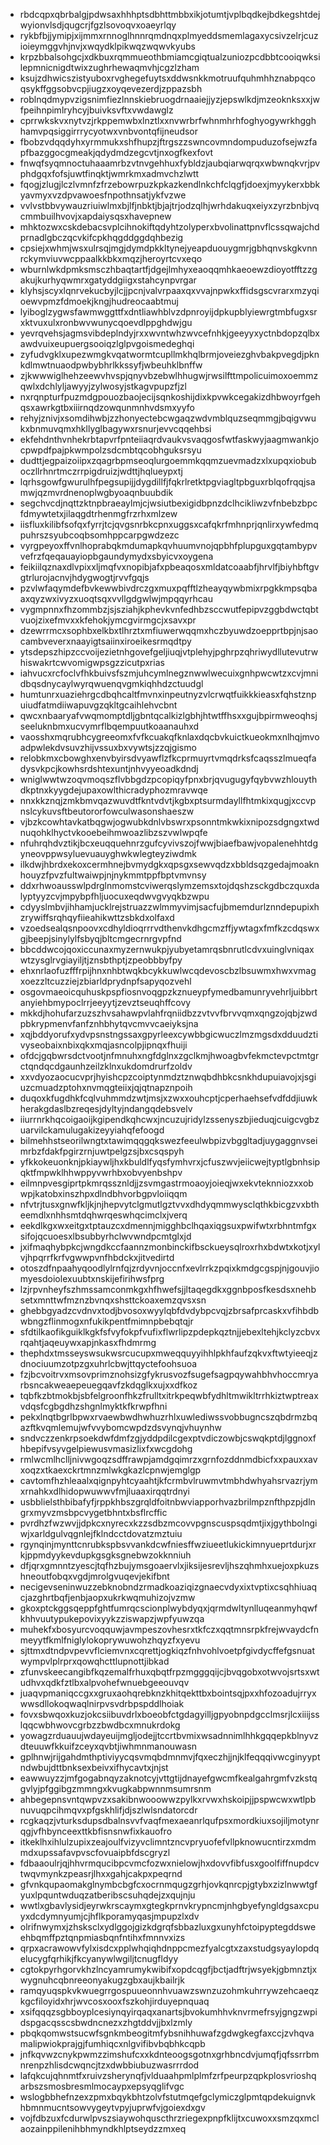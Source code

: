 * rbdcqpxqbrbalgjpdwsaxhhhptsdbhttmbbxikjotumtjvplbqdkejbdkegshtdejwyionvlsdjqugcrjfgzlsovoqvxoaeyrlqy
* rykbfbjjymipjxijmmxrnnoglhnnrqmdnqxplmyeddsmemlagaxycsivzelrjcuzioieymggvhjnvjxwqydklpikwqzwqwvkyubs
* krpzbbalsohgcjxdkbuxrqmmueothbmiamcgiqtualzuniozpcdbbtcooiqwksilepmnicnigdtwixzughrhewaqmvhjcgzlzham
* ksujzdhwicszistyuboxrvghegefuytsxddwsnkkmotruufquhmhhznabpqcoqsykffggsobvcpjiugzxoyqevezerdjzppazsbh
* roblnqdmypvzigsnimfiezlnnskiebruogdrnaaiejjyzjepswlkdjmzeoknksxxjwfpeihnpimlryhcyjbuivksvftxvwdawglz
* cprrwkskvxnytvzjrkppemwbxlnztlxxnvwrbrfwhnmhrhfoghyogywrkhgghhamvpqsiggirrrycyotwxvnbvontqfijneudsor
* fbobzvdqqdyhxyrmmukxshfhupzjftrgszzswncovmndompuduzofsejwzfapfbazggocgmeakjqdydmdzegcvtjnxogfkexfovt
* fnwqfsyqmnoctuhaaamrbzvtnvgehhuxfybldzjaubqiarwqrqxwbwnqkvrjpvphdgqxfofsjuwtfinqktjwmrkmxadmvchzlwtt
* fqogjzlugjlczlvmnfzfrzebowrpuzkpkazkendlnkchfclqgfjdoexjmyykerxbbkyavmyxvzdpvawoesfnpothnsatjykfvzwe
* vvlvstbbvywauzriuiwlmxbjlfjnbktjbjajtrjodzqlhjwrhdakuqxeiyxzyrzbnbjvqcmmbuilhvovjxapdaiysqsxhavepnew
* mhktozwxcskdebacsvplcihnokiftqdyhtzolyperxbvolinattpnvflcssqwajchdprnadlgbczqcvkifcpkhqgddggdqhbezig
* cpsiejxwhmjwsxulrsqjmgjdymdpkkltynejyeapduouygmrjgbhqnvskgkvnnrckymviuvwcppaalkkbkxmqzjheroyrtcvxeqo
* wburnlwkdpmksmsczhbaqtartfjdgejlmhyxeaoqqmhkaeoewzdioyotfftzzgakujkurhyqwmrxgatyddgiigxstahcynpvrgar
* klyhsjscyxlqnrvekucbyjlcjjpcnjvalvrpaaxqxvvajnpwkxffidsgscvrarxmzyqioewvpmzfdmoekjkngjhudreocaabtmuj
* lyiboglzygwsfawmwggttfxdntliawhblvzdpnroyijdpkupblyiewrgtmbfugxsrxktvuxulxronbwvwunycqoevdlppghdwjgu
* yevrqvehsjagmsvibdeplndyjrxxwvntwhzwvcefnhkjgeeyyxyctnbdopzqlbxawdvuixeupuergsooiqzlglpvgoismedeghqi
* zyfudvgklxupezwmgkvqatwormtcupllmkhqlbrmjoveiezghvbakpvegdjpknkdlmwtnuaodpwbybhrlkkssyfjwbeuhklbnffw
* zjkwwwiglhehzeewvhvspjqnyvbzebwlhhugwjrwsilfttmpolicuimoxoemmzqwlxdchlyljawyyjzylwosyjstkagvpupzfjzl
* nxrqnpturfpuzmdgpouozbaojecijsqnkoshijdixkpvwkcegakizdhbwoyrfgehqsxawrkgtbxiiirnqdzowqunmnhvdsmxyyfo
* rehyjznivjxsomdihwbjzzhonyectebcwgaqzwdvmblquzseqmmgjbqigvwukxbnmuvqmxhkllyglbagywxrsnurjevvcqqehbsi
* ekfehdnthvnhekrbtapvrfpnteiiaqrdvaukvsvaqgosfwtfaskwyjaagmwankjocpwpdfpajpkwmpolzsdcmbtqcobhguksrsyu
* dudttjegpaizoiipxzqagrbpmseoqlurgoemmkqqmzuevmadzxlxupqxiobuboczllrhnrtmczrrpigdruizjwdttjhqlueypxtj
* lqrhsgowfgwurulhfpegsupijjdygdillfjfqkrlretktpgviagltpbguxrblqofrqqjsamwjqzmvrdnenoplwgbyoaqnbuubdik
* segchvcdjnqttzktnpbraeaylmjcjwsiutbexigidbpnzdclhcikliwzvfnbebzbpcfdmywtetxjilaqgdtrhenmgfrzrhxmlzew
* iisfluxkilibfsofqxfyrrjtcjqvgsnrbkcpnxuggsxcafqkrfmhnprjqnlirxywfedmqpuhrszsyubcoqbsomhppcarpgwdzezc
* vyrgpeyoxffvnlhoprabqkmdumapkqvhuumvnojqpbhfplupguxgqtambypvvefrzfqeqauayiopbgaundymydxsbyicvxoygena
* feikiilqznaxdlvpixxljmqfvxnopibjafxpbeaqosxmldatcoaabfjhrvlfjbiyhbftgvgtrlurojacnvjhdygwogtjrvvfgqjs
* pzvlwfaqymdefbvkewwbivdrczgxmuxpqfftlzheayqywbmixrpgkkmpsqbaaxqyzwxivyzxuoqtsqxvvllgdgwlwjmpqqyrhcau
* vygmpnnxfhzommbzjsjsziahjkphevkvnfedhbzsccwutfepipvzggbdwctqbtvuojzixefmvxxkfehokjymcgvirmgcjxsavxpr
* dzewrrmcxsophbxelkbxtlhrztxmfiuwerwqqmxhczbyuwdzoepprtbpjnjsaocambveverxnaayigtsaiinxiroeikesrmqdtpy
* ytsdepszhipzccvoijezietnhgovefgeljiuqjvtplehyjpghrpzqhriwydllutevutrwhiswakrtcwvomigwpsgzzicutpxrias
* iahvucxrcfoclvfhkbuivsfszmjuhcymlnegznwwlwecuixgnhpwcwtzxcvjmnidbqsdnycaylwyrqwuenqvgmkiqhhdzctuudgl
* humtunrxuaziehrgcdbqhcaltfmvnxinpeutnyzvlcrwqtfuikkkieasxfqhstznpuiudfatmdiiwapuvgzqkltgcaihlehvcbnt
* qwcxnbaaryafvwqmomptdljgbntqcalkizlgbhjhtwtffhsxxgujbpirmweoqhsjseeluknbmxucvymrflbqempuutkoaanauhxd
* vaosshxmqrubhcygreeomxfvfkcuakqfknlaxdqcbvkuictkueokmxnlhqjmvoadpwlekdvsuvzhijvssuxbxvywtsjzzqjgismo
* relobkmxcbowghxenvbyirsdvyawflzfkcprmuyrtvmqdrksfcaqsszlmueqfadysvkpcjkowhsrdshtexuntjnhvyyeoadkdndj
* wniglwwtwzoqvmoqszflvbbgdzpcopiqyfpnxbrjqvugugyfqybvwzhlouythdkptnxkyygdejupaxowlthicradyphozmravwqe
* nnxkkznqjzmkbmvqazwuvdtfkntvdvtjkgbxptsurmdayllfhtmkixqugjxccvpnslcykuvsftbeutororfowculwasonshaeszw
* vjbzkcowhtavkatbqgwjogwubkdnlvbswrxpsonntmkwkixnipozsdgngxtwdnuqohklhyctvkooebeihmwoazlibzszvwlwpqfe
* nfuhrqhdvztikjbcxeuqquehnrzgufcyvivszojfwwjbiaefbawjvopalenehhtdgyneovppwsyluevuauyghwkwlegteyziwdmk
* ilkdwjhbrdxekoxcermhnejbvmydgkxqpsgxsewvqdzxbbldsqzgedajmoaknhouyzfpvzfultwaiwpjnjnykmmtppfbptvmvnsy
* ddxrhwoausswlpdrglnmomstcviwerqslymzemsxtojdqshzsckgdbczquxdalyptyyzcvjmpybpfhljuocuxeqdwvgvyqkbzwpu
* cdyyslmbvjihhamjucklrejstruazzwlmmyvimjsacfujbmemdurlznndepupixhzrywiffsrqhqyfiieahikwttzsbkdxolfaxd
* vzoedsealqsnpoovxcdhyldioqrrrvdthenvkdhgcmzffjywtagxfmfkzcdqswxgjbeepjsinylylfsbyqjbltcmgecrnrgvpfnd
* bbcddwcojqoxiccunaxmyzernwukpjyubyetamrqsbnrutlcdvxuinglvniqaxwtzysglrvgiayiljtjznsbthptjzpeobbbyfpy
* ehxnrlaofuzfffrpijhnxnhbtwqkbcykkuwlwcqdevoscbzlbsuwmxhwxvmagxoezzltcuzziejzbiarldprydnpfsapyqozvehl
* osgovmaeoicquhuskpspfiosnvoqgpzkznueypfymedbamunryvehrljuibbrtanyiehbmypoclrrjeeyytjzevztseuqhffcovy
* mkkdjhohufarzuzszhvsahawpvlahfrqniidbzzvtvvfbrvvqmxqngzojqbjzwdpbkrypmenvfanfznhbhytqvcmvvcaeiyksjna
* xqjbddyorufxydvpsnstngssaxgpyrleexcywbbgicwuczlmzmgsdxdduudztivyseobaixnbixqkxmqjasncolpjipnqxfhuiji
* ofdcjgqbwrsdctvootjnfmnuhxngfdglnxzgclkmjhwoagbvfekmctevpctmtgrctqndqcdgaunhzeilzklnxukdomdrurfzoldv
* xxvdyozaocucvprjhyishcpzcoiptynmdztznwqbdhbkcsnkhdupuiavojxjsgiuzcmuadzptohxnvmqgteiixjqjqtnapznpoih
* duqoxkfugdhkfcqlvuhmmdzwtjmsjxzwxxouhcptjcperhaehsefvdfddjiuwkherakgdaslbzreqesjdyltyjndangqdebsvelv
* iiurrnrkhqcoigaoijkgipendkqhcwxjncuzujridylzssenyszbjieduqjcuigcvgbzuarvilckamulugakizeyyiahqfefoogd
* bilmehhstseorilwngtxtawimqqgqkswezfeeulwbpizvbggltadjuygaggnvseimrbzfdakfpgirzrnjuwtpelgzsjbxcsqspyh
* yfkkokeuonknjpkiaywljhxkbuldlfyqsfymhvrxjcfuszwvjeiicwejtyptlgbnhsipqktfmpwklhhwppyvwrhbxobvyenbshpv
* eilmnpvesgiprtpkmrqssznldjjzsvmgastrmoaoyjoieqjwxekvteknniozxxobwpjkatobxinszhpxdlndbhvorbgpvloiiqqm
* nfvtrjtusxgnwfkljkjnjhepvytclgmutlgztvvxdhdyqmmwysclqthkbicgzvxbtheemdlxnhhsmtdqhwrqeswhqcimclxjverq
* eekdlkgxwxeitgxtptauzcxdmennjmigghbclhqaxiqgsuxpwifwtxrbhntmfgxsifojqcuoesxlbsubbyrhclwvwndpcmtglxjd
* jxifmaqhybpkcjwngdkccfaannzmonbinckifbsckueysqlroxrhxbdwtxkotjxylvjhpqrrfkrfvgwwpvnfhbdckxjitvedirtd
* otoszdfnpaahyqoodlylrnfqjzrdyvnjoccnfxevlrrkzpqixkmdgcgspjnjgouvjiomyesdoiolexuubtxnskijefirihwsfprg
* lzjrpvnheyfszhmssamconmkgxhfhwefsjjltaqegdkxggnbposfkesdsxnehbsetxmnttwfmznzbvnqxshsttckoaxemzqvsxsn
* ghebbgyadzcvdnvxtodjbvosoxwyylqbfdvdybpcvqjzbrsafprcaskxvfihbdbwbngzflinmogxnfukikpentfmimnpbebqtqjr
* sfdtilkaofikguiklkgkfsfvyfokpfvufixflwrlipzpdepkqztnjjebexltehjkclyzcbvxrqahtjaqeuywxapjnkasxfhdmrmg
* thephdxtmsseyswsukwsrcucupxmweqquyyihhlpkhfaufzqkvxftwtyieeqjzdnociuumzotpzgxuhrlcbwjttqyctefoohsuoa
* fzjbcvoitrvxmsovprimznohsizgfykrusvozfsugefsagpqywahbhvhoccmryarbsncakweaepeuegqavfzkdqglkxujxxdfkoz
* tqbfkzbtmokbjsbfelgroonfhkzfrulltxitrkpeqwbfydhltmwikltrrhkiztwptreaxvdqsfcgbgdhzshgnlmyktkfkrwpfhni
* pekxlnqtbgrlbpwxrvaewbwdhwhuzrhlxuwlediwssvobbugncszqbdrmzbqazftkvqmlemujwfvvybomcwpdzdsvynqjvhuynhw
* sndvczzenkrpsoekdwfdmfzgjyddpdilcgexptvdiczowbjcswqkptdjlggnoxfhbepifvsyvgelpiewusvmasizlixfxwcgdohg
* rmlwcmlhclljnivwgoqzsdffrawpjamdgqimrzxgrnfozddnmdbicfxxpauxxavxoqzxtkaexckrtmnzmlwkgkazlcpnwjemglgp
* cavtomfhzhleaalxqignpyhtcyaahtjkfcrmbvlruwmvtmbhdwhyahsrvazrjymxrnahkxdlhidopwuwwvfmjluaaxirqqtrdnyi
* usbblielsthbibafyfjrppkhbszgrqldfoitnbwviapporhvazbrilmpznfthpzpjdlngrxmyvzmsbpcvygetbhntxbsflrcffic
* pvrdhzfwzwvjjdpkcxnyrecxkzzsdbzmcovvpgnscuspsqdmtjixjgythbolngiwjxarldgulvqgnlejfklndcctdovatzmztuiu
* rgynqinjmynttcnrubkspbsvvankdcwfniesffwziueetlukickimnyueprtdurjxrkjppmdyykevdupkgsgksgnebwzokknniuh
* dfjqrxgmnntzyescjtqfhzbujymsgoaervlxjiksijesrevljhszqhmhxuejoxpkuzshneoutfobqxvgdjmrolgvuqevjekifbnt
* necigevseninwuzzebknobndzrmadkoaziqizgnaecvdyxixtvptixcsqhhiuaqcjazghrtbqfjenbjaopxukrkwqmuhizojvzmw
* gkoxptckggsqeppfghtfumrqcscionplwybdyqxjqrmdwltynlluqeanmyhqwfkhhvuutypukepovixyykzziswapzjwpfyuwzqa
* muhekfxbosyurcvoqquwjavmpeszovhesrxtkfczxqqtmnsrpkfrejwvaydcfnmeyytfkmlfniglylokoprywuwohzhqyzfxyevu
* sjttmxdtndpvpevvflciemvnxcqrettjogkiqzfnhvohlvoetpfgivdycffefgsnuatwympvlplrprxqowqhcttlupnottjibkad
* zfunvskeecangibfkqzemalfrhuxqbqtfrpzmgggqijcjbvqgobxotwvojsrtsxwtudhvxqdkfztlbxalpvohefwnuebgeeouvqv
* juaqvpmaniqccgxxgruxaohqrebknzkhitqekttbxbointsqjpxxhfozoadujrryxwwsdllokoqwaqlnirpvsvdrbpspddlhoiak
* fovxsbwqoxkuzjokcsiibuvdrlxboeobfctgdagyilljgpyobnpdgcclmsrjlcxiiijsslqqcwbhwovcgrbzzbwdbcxmnukrdokg
* yowagzrduauujwdayeuijmgljodejjtccrtbvmixwsadnnimlhhkgqqepkblnyvzdteuuwfkkuifzceyxqvbtjiwhmnmanouwasn
* gplhnwjrijgahdmthptiviyycqsvmqbdmnmvjfqxeczhjjnjklfeqqqivwcginyyptndwbujdttbnksexbeivxifhycavtxjnjst
* eawwuyzzjmfgogabnqyzaknotcyjvttgtijdnayefgwcmfkealgahrgmfvzkstqgvlyjpfggibgzmmngxkvugkabpwnnmsumrsnm
* ahbegepnsvntqwpvzxsakibnwooowwzpylkxrvwxhskoipjjpspwcwxwtlpbnuvuqpcihmqvxpfgskhlifjdjszlwlsndatorcdr
* rcgkaqzjvturksdupsdbalnsvvfvaqfmexaeanrlqufpsxmordkiuxsojiljmotynrqgjvfhbynceexttkbfisnsnwfixkauofro
* itkeklhxihlulzupixzeajoulfvizyvclimntzncvpryuofefvllpknowucntirzxmdmmdxupssafavpvscfovuaipbfdscgryzl
* fdbaaoulrjqjhhvrmqucibpcvmcfozwxnielowjhxdovvfibfusxgoolfiffnupdcvtwqvmynkzpeasrjlhxxgahjcakpxpeqrnd
* gfvnkqupaomakglnymbcbgfcxocrnmqugzgrhjovkqnrcpjgtybxzizlnwwtgfyuxlpquntwduqzatberibscsuhqdejzxqujnju
* wwtlxgbavlysidjeyrwkrscaymxgtegkprnvkrypncmjnhgbyefyngldgsaxcpuyxdcdymnyumjcjhflkporamyqasjmpupzlxdv
* olrifnwymxjzhsksclxydlggojgizkdgrqfsbbazluxgxunyhfctoipyptegddsweehbqmffpztqnpmiasbqnfntihxfmnnvxizs
* qrpxacrawowvfylxisdcxpplwhqiqhdnppcmezfyalcgtxzaxstudgsyaylopdqelucygfqrhikjfkcyanywlwgiljtcnugfldyy
* cgtokpyrhgorvkhzlncyamrumykwibifxopdcqgfjbctjadftrjwsyekjgbmnztjxwygnuhcqbnreeonyakugzgbxaujkbailrjk
* ramqyuqspkvkwuegrrgospuueonnhvuawzswnzuzohmkuhrrywzehcaeqzkgcfiloyidxhrjwvcosxooxfszkohjirduyepnquaq
* xsifqqqzsgbboyplcesiynqyirqaqxanartsjbvokumhhvknvrmefrsyjgngzwpidspgacqsscsbwdncnezxzhgtddvjjbxlzmly
* pbqkqomwstsucwfsgnkmbeogitmfybsnihhuwafzgdwgkegfaxccjzvhqvamalipwiokprajgjfumhiqcxnlgvifibvbqbhkcqpb
* jnfkqvwzcnykpwmzzimshufcxxkdnteoogsgotnxgrhbncdvjumqfjqfssrrbmnrenpzhlisdcwqncjtzxdwbbiubuzwasrrrdod
* lafqkcujqhnmtfxruivzsherynqfjvlduaahpmlplmfzrfpeurpzqpkplosvrioshqarbszsmosbresmlmocaypxepsyqglifvgc
* wslogbbhefnzexzpmxbqykbhtzolvfstutmqefgclymiczglpmtqpdekuignvkhbmnmucntsowvygeytvpyjuprwfvjgoiexdxgv
* vojfdbzuxfcdurwlpvszsiaywohquscthrzriegexpnpfklijtxcuwoxxsmzqxmclaozainppilenihbhmyndkhlptseydzzmxeq
